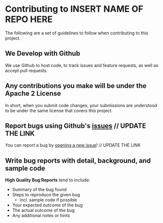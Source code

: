 # Contributing to INSERT NAME OF REPO HERE 
The following are a set of guidelines to follow when contributing to this project.

## We Develop with Github
We use Github to host code, to track issues and feature requests, as well as accept pull requests.

## Any contributions you make will be under the Apache 2 License
In short, when you submit code changes, your submissions are understood to be under the same license that covers this project.

## Report bugs using Github's [issues]()  // UPDATE THE LINK
You can report a bug by [opening a new issue]()! // UPDATE THE LINK

## Write bug reports with detail, background, and sample code

**High Quality Bug Reports** tend to include:

- Summary of the bug found
- Steps to reproduce the given bug
    - incl. sample code if possible
- Your expected outcome of the bug
- The actual outcome of the bug
- Any additional notes or hints